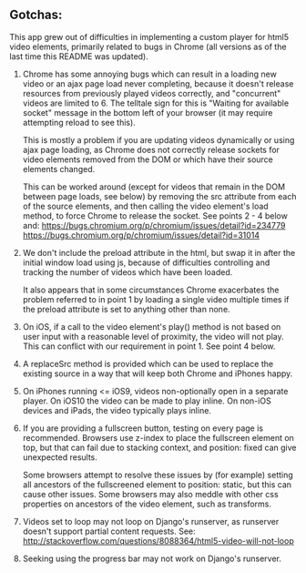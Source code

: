 Gotchas:
--

This app grew out of difficulties in implementing a custom player for html5
video elements, primarily related to bugs in Chrome (all versions as of the
last time this README was updated).

1. Chrome has some annoying bugs which can result in a loading new video or an
   ajax page load never completing, because it doesn't release resources from
   previously played videos correctly, and "concurrent" videos are limited
   to 6. The telltale sign for this is "Waiting for available socket" message
   in the bottom left of your browser (it may require attempting reload to see
   this).

   This is mostly a problem if you are updating videos dynamically or
   using ajax page loading, as Chrome does not correctly release sockets for
   video elements removed from the DOM or which have their source elements
   changed.

   This can be worked around (except for videos that remain in the DOM between
   page loads, see below) by removing the src attribute from each of the source
   elements, and then calling the video element's load method, to force Chrome
   to release the socket. See points 2 - 4 below and:
   https://bugs.chromium.org/p/chromium/issues/detail?id=234779
   https://bugs.chromium.org/p/chromium/issues/detail?id=31014

2. We don't include the preload attribute in the html, but swap it in after the
   initial window load using js, because of difficulties controlling and
   tracking the number of videos which have been loaded.

   It also appears that in some circumstances Chrome exacerbates the problem
   referred to in point 1 by loading a single video multiple times if the
   preload attribute is set to anything other than none.

3. On iOS, if a call to the video element's play() method is not
   based on user input with a reasonable level of proximity, the video
   will not play. This can conflict with our requirement in point 1. See
   point 4 below.

4. A replaceSrc method is provided which can be used to replace the
   existing source in a way that will keep both Chrome and iPhones happy.

5. On iPhones running <= iOS9, videos non-optionally open in a
   separate player. On iOS10 the video can be made to play inline. On
   non-iOS devices and iPads, the video typically plays inline.

6. If you are providing a fullscreen button, testing on every page is
   recommended. Browsers use z-index to place the fullscreen element on top,
   but that can fail due to stacking context, and position: fixed can give 
   unexpected results.

   Some browsers attempt to resolve these issues by (for example) setting all
   ancestors of the fullscreened element to position: static, but this can
   cause other issues. Some browsers may also meddle with other css properties
   on ancestors of the video element, such as transforms.

7. Videos set to loop may not loop on Django's runserver, as runserver
   doesn't support partial content requests. See:
   http://stackoverflow.com/questions/8088364/html5-video-will-not-loop

8. Seeking using the progress bar may not work on Django's runserver.
